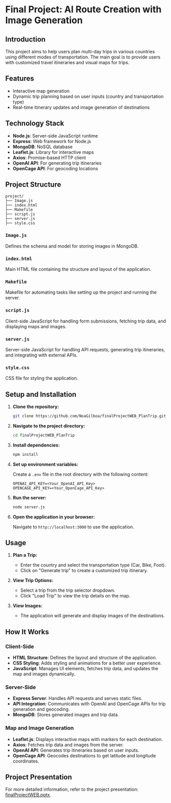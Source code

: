 # Final Project: AI Route Creation with Image Generation

## Introduction

This project aims to help users plan multi-day trips in various countries using different modes of transportation. The main goal is to provide users with customized travel itineraries and visual maps for trips.

## Features

- Interactive map generation
- Dynamic trip planning based on user inputs (country and transportation type)
- Real-time itinerary updates and image generation of destinations

## Technology Stack

- **Node.js**: Server-side JavaScript runtime
- **Express**: Web framework for Node.js
- **MongoDB**: NoSQL database
- **Leaflet.js**: Library for interactive maps
- **Axios**: Promise-based HTTP client
- **OpenAI API**: For generating trip itineraries
- **OpenCage API**: For geocoding locations

## Project Structure

```
project/
├── Image.js
├── index.html
├── Makefile
├── script.js
├── server.js
├── style.css
```

### `Image.js`

Defines the schema and model for storing images in MongoDB.

### `index.html`

Main HTML file containing the structure and layout of the application.

### `Makefile`

Makefile for automating tasks like setting up the project and running the server.

### `script.js`

Client-side JavaScript for handling form submissions, fetching trip data, and displaying maps and images.

### `server.js`

Server-side JavaScript for handling API requests, generating trip itineraries, and integrating with external APIs.

### `style.css`

CSS file for styling the application.

## Setup and Installation

1. **Clone the repository:**

   ```sh
   git clone https://github.com/NoaGilboa/finalProjectWEB_PlanTrip.git
   ```

2. **Navigate to the project directory:**

   ```sh
   cd finalProjectWEB_PlanTrip
   ```

3. **Install dependencies:**

   ```sh
   npm install
   ```

4. **Set up environment variables:**

   Create a `.env` file in the root directory with the following content:

   ```
   OPENAI_API_KEY=<Your_OpenAI_API_Key>
   OPENCAGE_API_KEY=<Your_OpenCage_API_Key>
   ```

5. **Run the server:**

   ```sh
   node server.js
   ```

6. **Open the application in your browser:**

   Navigate to `http://localhost:3000` to use the application.

## Usage

1. **Plan a Trip:**

   - Enter the country and select the transportation type (Car, Bike, Foot).
   - Click on "Generate trip" to create a customized trip itinerary.

2. **View Trip Options:**

   - Select a trip from the trip selector dropdown.
   - Click "Load Trip" to view the trip details on the map.

3. **View Images:**

   - The application will generate and display images of the destinations.

## How It Works

### Client-Side

- **HTML Structure**: Defines the layout and structure of the application.
- **CSS Styling**: Adds styling and animations for a better user experience.
- **JavaScript**: Manages UI elements, fetches trip data, and updates the map and images dynamically.

### Server-Side

- **Express Server**: Handles API requests and serves static files.
- **API Integration**: Communicates with OpenAI and OpenCage APIs for trip generation and geocoding.
- **MongoDB**: Stores generated images and trip data.

### Map and Image Generation

- **Leaflet.js**: Displays interactive maps with markers for each destination.
- **Axios**: Fetches trip data and images from the server.
- **OpenAI API**: Generates trip itineraries based on user inputs.
- **OpenCage API**: Geocodes destinations to get latitude and longitude coordinates.

## Project Presentation

For more detailed information, refer to the project presentation: [finalProjectWEB.pptx](path/to/finalProjectWEB.pptx).
